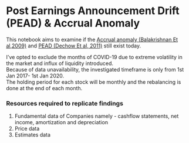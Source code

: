 # Post Earnings Announcement Drift (PEAD) & Accrual Anomaly

This notebook aims to examine if the [Accrual anomaly (Balakrishnan Et al,2009)](https://papers.ssrn.com/sol3/papers.cfm?abstract_id=1793364) and [PEAD (Dechow Et al, 2011)](https://papers.ssrn.com/sol3/papers.cfm?abstract_id=1510321) still exist today. 

I've opted to exclude the months of COVID-19 due to extreme volatility in the market and influx of liquidity introduced.<br>
Because of data unavailability, the investigated timeframe is only from 1st Jan 2017- 1st Jan 2020. <br>
The holding period for each stock will be monthly and the rebalancing is done at the end of each month.

### Resources required to replicate findings
1. Fundamental data of Companies namely - cashflow statements, net income, amortization and depreciation
2. Price data
3. Estimates data 
